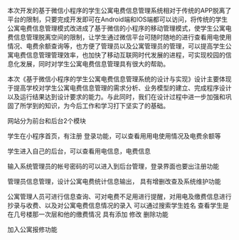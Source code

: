   本次开发的基于微信小程序的学生公寓电费信息管理系统相对于传统的APP脱离了平台的限制，只要完成开发即可在Android端和IOS端都可以访问，将传统的学生公寓电费信息管理模式改进成了基于微信的小程序的移动管理模式，使学生公寓电费信息管理脱离空间的限制，让学生通过微信平台可随时随地的进行查看用电使用情况、电费余额查询等，也方便了管理员以及公寓管理员的管理，可以提高学生公寓电费信息管理管理效率，也加快了移动互联网时代发展的进程，可实现校园的信息化发展，同时对学生公寓电费信息管理具有很大的帮助。

   本次《基于微信小程序的学生公寓电费信息管理系统的设计与实现》设计主要体现于提高学校对学生公寓电费信息管理的需求分析、业务模型的建立、完成程序设计以及运行结果达到设计要求的能力。与此同时，我们在设计过程中进一步加强和巩固了所学到的知识，为今后工作和学习打下坚实了的基础。

网站分为前台和后台2个模块

学生在小程序首页，有注册 登录功能，可以查看用用电使用情况及电费余额等 

学生进入自己的后台，可以查看用电信息，电费信息

输入系统管理员的帐号密码的可以进入到后台管理，登录界面也要出注册功能

管理员信息管理，设计公寓电费统计信息输出， 具有增删改查及系统维护功能

公寓管理人员可进行信息查询、可对电费不足用进行提醒，对用电及缴费信息进行抄录与收费、以及对公寓电费信息情况的录入
 可以通过搜索学生姓名 查看学生是在几号楼那一次层和他的缴费情况  具有添加 修改 删除功能

加入公寓报修功能
